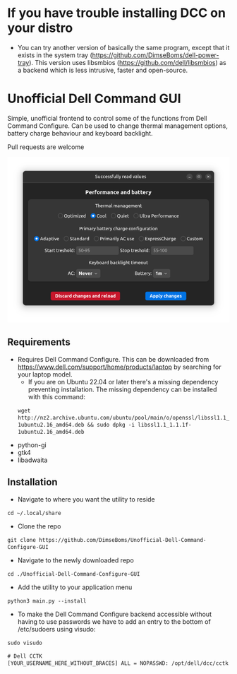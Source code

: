 # If you have trouble installing DCC on your distro
* You can try another version of basically the same program, except that it exists in the system tray (https://github.com/DimseBoms/dell-power-tray). This version uses libsmbios (https://github.com/dell/libsmbios) as a backend which is less intrusive, faster and open-source.

# Unofficial Dell Command GUI
Simple, unofficial frontend to control some of the functions from Dell Command Configure. Can be used to change thermal management options, battery charge behaviour and keyboard backlight.

Pull requests are welcome

[<img src="https://raw.githubusercontent.com/DimseBoms/Unofficial-Dell-Command-Configure-GUI/main/Screenshot.png">](https://raw.githubusercontent.com/DimseBoms/Unofficial-Dell-Command-Configure-GUI/main/Screenshot.png)

## Requirements
* Requires Dell Command Configure. This can be downloaded from <https://www.dell.com/support/home/products/laptop> by searching for your laptop model.
  * If you are on Ubuntu 22.04 or later there's a missing dependency preventing installation. The missing dependency can be installed with this command:
  ```
  wget http://nz2.archive.ubuntu.com/ubuntu/pool/main/o/openssl/libssl1.1_1.1.1f-1ubuntu2.16_amd64.deb && sudo dpkg -i libssl1.1_1.1.1f-1ubuntu2.16_amd64.deb
  ```
 * python-gi
 * gtk4
 * libadwaita

## Installation
* Navigate to where you want the utility to reside
```
cd ~/.local/share
```
* Clone the repo
```
git clone https://github.com/DimseBoms/Unofficial-Dell-Command-Configure-GUI
```
* Navigate to the newly downloaded repo
```
cd ./Unofficial-Dell-Command-Configure-GUI
```
* Add the utility to your application menu
```
python3 main.py --install
```
* To make the Dell Command Configure backend accessible without having to use passwords we have to add an entry to the bottom of /etc/sudoers using visudo:
```
sudo visudo
```
```
# Dell CCTK
[YOUR_USERNAME_HERE_WITHOUT_BRACES] ALL = NOPASSWD: /opt/dell/dcc/cctk
```
